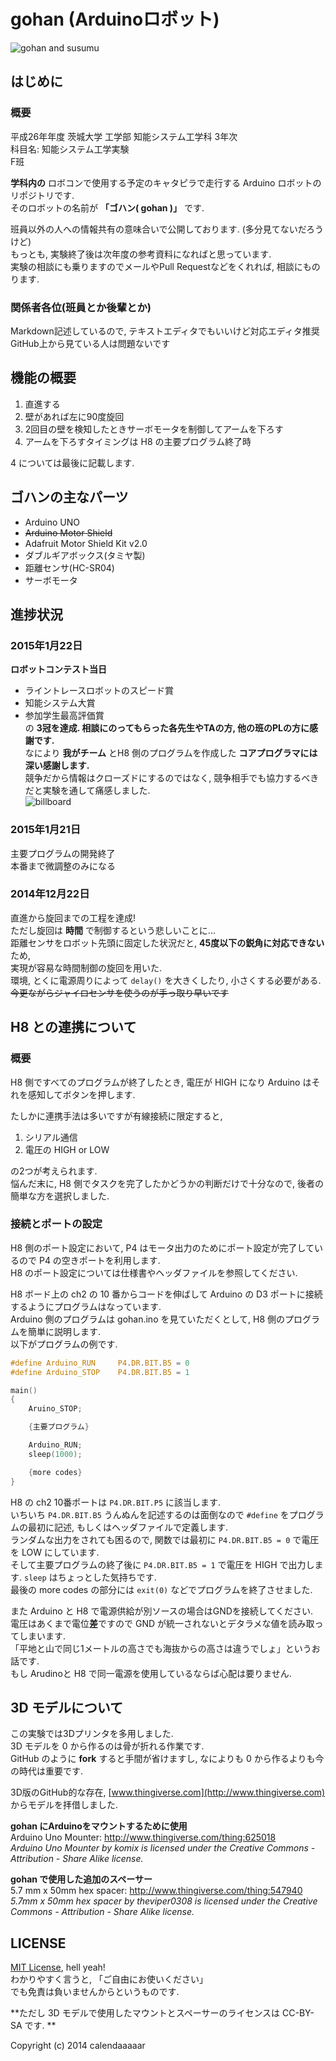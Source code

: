 gohan (Arduinoロボット)
==========  

![gohan and susumu](https://github.com/akinorihomma/gohan/blob/master/images/gohan_and_susumu.jpg)

はじめに
----------
### 概要
平成26年年度
茨城大学 工学部 知能システム工学科 3年次  
科目名: 知能システム工学実験  
F班  

**学科内の** ロボコンで使用する予定のキャタピラで走行する Arduino ロボットのリポジトリです.  
そのロボットの名前が **「ゴハン( gohan )」** です.  

班員以外の人への情報共有の意味合いで公開しております. (多分見てないだろうけど)  
もっとも, 実験終了後は次年度の参考資料になればと思っています.  
実験の相談にも乗りますのでメールやPull Requestなどをくれれば, 相談にものります.

### 関係者各位(班員とか後輩とか)
Markdown記述しているので, テキストエディタでもいいけど対応エディタ推奨  
GitHub上から見ている人は問題ないです

機能の概要
----------
1. 直進する
2. 壁があれば左に90度旋回
3. 2回目の壁を検知したときサーボモータを制御してアームを下ろす  
4. アームを下ろすタイミングは H8 の主要プログラム終了時  

4 については最後に記載します.

ゴハンの主なパーツ
---------
+ Arduino UNO
+ ~~Arduino Motor Shield~~
+ Adafruit Motor Shield Kit v2.0
+ ダブルギアボックス(タミヤ製)
+ 距離センサ(HC-SR04)
+ サーボモータ  

進捗状況
----------

### 2015年1月22日
**ロボットコンテスト当日**
+ ライントレースロボットのスピード賞  
+ 知能システム大賞  
+ 参加学生最高評価賞  
の **3冠を達成. 相談にのってもらった各先生やTAの方, 他の班のPLの方に感謝です.**  
なにより **我がチーム** とH8 側のプログラムを作成した **コアプログラマには深い感謝します.**  
競争だから情報はクローズドにするのではなく, 競争相手でも協力するべきだと実験を通して痛感しました.  
![billboard](https://github.com/akinorihomma/gohan/blob/master/images/linetrace_billboard.jpg)

### 2015年1月21日  
主要プログラムの開発終了  
本番まで微調整のみになる  

### 2014年12月22日
直進から旋回までの工程を達成!  
ただし旋回は **時間** で制御するという悲しいことに...  
距離センサをロボット先頭に固定した状況だと, **45度以下の鋭角に対応できない** ため,  
実現が容易な時間制御の旋回を用いた.  
環境, とくに電源周りによって ``` delay() ``` を大きくしたり, 小さくする必要がある.  
~~今更ながらジャイロセンサを使うのが手っ取り早いです~~  

H8 との連携について
----------

### 概要

H8 側ですべてのプログラムが終了したとき, 電圧が HIGH になり Arduino はそれを感知してボタンを押します.

たしかに連携手法は多いですが有線接続に限定すると, 

1. シリアル通信  
2. 電圧の HIGH or LOW  

の2つが考えられます.  
悩んだ末に, H8 側でタスクを完了したかどうかの判断だけで十分なので, 後者の簡単な方を選択しました.  

### 接続とポートの設定
H8 側のポート設定において, P4 はモータ出力のためにポート設定が完了しているので P4 の空きポートを利用します.  
H8 のポート設定については仕様書やヘッダファイルを参照してください.  

H8 ボード上の ch2 の 10 番からコードを伸ばして Arduino の D3 ポートに接続するようにプログラムはなっています.  
Arduino 側のプログラムは gohan.ino を見ていただくとして, H8 側のプログラムを簡単に説明します.  
以下がプログラムの例です.  
``` C
#define Arduino_RUN     P4.DR.BIT.B5 = 0
#define Arduino_STOP    P4.DR.BIT.B5 = 1

main()
{
    Aruino_STOP;

    {主要プログラム}

    Arduino_RUN;
    sleep(1000);

    {more codes}
}
```

H8 の ch2 10番ポートは ```P4.DR.BIT.P5``` に該当します.  
いちいち ```P4.DR.BIT.B5``` うんぬんを記述するのは面倒なので ```#define``` をプログラムの最初に記述, もしくはヘッダファイルで定義します.  
ランダムな出力をされても困るので, 関数では最初に ```P4.DR.BIT.B5 = 0``` で電圧を LOW にしています.  
そして主要プログラムの終了後に ```P4.DR.BIT.B5 = 1``` で電圧を HIGH で出力します. 
```sleep``` はちょっとした気持ちです.  
最後の more codes の部分には ```exit(0)``` などでプログラムを終了させました.  

また Arduino と H8 で電源供給が別ソースの場合はGNDを接続してください.  
電圧はあくまで電位**差**ですので GND が統一されないとデタラメな値を読み取ってしまいます.  
「平地と山で同じ1メートルの高さでも海抜からの高さは違うでしょ」というお話です.  
もし Arudinoと H8 で同一電源を使用しているならば心配は要りません.  


3D モデルについて
----------
この実験では3Dプリンタを多用しました.  
3D モデルを 0 から作るのは骨が折れる作業です.  
GitHub のように **fork** すると手間が省けますし, なによりも 0 から作るよりも今の時代は重要です.  

3D版のGitHub的な存在, [www.thingiverse.com](http://www.thingiverse.com) からモデルを拝借しました.  

**gohan にArduinoをマウントするために使用**  
Arduino Uno Mounter:   http://www.thingiverse.com/thing:625018  
*Arduino Uno Mounter by komix is licensed under the Creative Commons - Attribution - Share Alike license.*  

**gohan で使用した追加のスペーサー**  
5.7 mm x 50mm hex spacer:   http://www.thingiverse.com/thing:547940  
*5.7mm x 50mm hex spacer by theviper0308 is licensed under the Creative Commons - Attribution - Share Alike license.*  


LICENSE
----------
[MIT License](http://ja.wikipedia.org/wiki/MIT_License), hell yeah!  
わかりやすく言うと, 「ご自由にお使いください」  
でも免責は負いませんからというものです.  

**ただし 3D モデルで使用したマウントとスペーサーのライセンスは CC-BY-SA です. **  


Copyright (c) 2014 calendaaaaar
